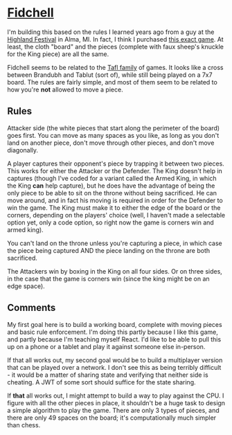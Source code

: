 # [Fidchell](https://en.wikipedia.org/wiki/Fidchell)

I'm building this based on the rules I learned years ago from a guy at the [Highland Festival](http://www.almahighlandfestival.com/) in Alma, MI.  In fact, I think I purchased [this exact game](https://historicgames.com/xcart/fidchell.html).  At least, the cloth "board" and the pieces (complete with faux sheep's knuckle for the King piece) are all the same.

Fidchell seems to be related to the [Tafl family](https://en.wikipedia.org/wiki/Tafl_games) of games.  It looks like a cross between Brandubh and Tablut (sort of), while still being played on a 7x7 board.  The rules are fairly simple, and most of them seem to be related to how you're **not** allowed to move a piece.

## Rules

Attacker side (the white pieces that start along the perimeter of the board) goes first.  You can move as many spaces as you like, as long as you don't land on another piece, don't move through other pieces, and don't move diagonally.  

A player captures their opponent's piece by trapping it between two pieces.  This works for either the Attacker or the Defender.  The King doesn't help in captures (though I've coded for a variant called the Armed King, in which the King **can** help capture), but he does have the advantage of being the only piece to be able to sit on the throne without being sacrificed.  He can move around, and in fact his moving is required in order for the Defender to win the game.  The King must make it to either the edge of the board or the corners, depending on the players' choice (well, I haven't made a selectable option yet, only a code option, so right now the game is corners win and armed king).

You can't land on the throne unless you're capturing a piece, in which case the piece being captured AND the piece landing on the throne are both sacrificed.

The Attackers win by boxing in the King on all four sides.  Or on three sides, in the case that the game is corners win (since the king might be on an edge space).

## Comments

My first goal here is to build a working board, complete with moving pieces and basic rule enforcement.  I'm doing this partly because I like this game, and partly because I'm teaching myself React.  I'd like to be able to pull this up on a phone or a tablet and play it against someone else in-person.

If that all works out, my second goal would be to build a multiplayer version that can be played over a network.  I don't see this as being terribly difficult - it would be a matter of sharing state and verifying that neither side is cheating.  A JWT of some sort should suffice for the state sharing.

If **that** all works out, I might attempt to build a way to play against the CPU.  I figure with all the other pieces in place, it shouldn't be a huge task to design a simple algorithm to play the game.  There are only 3 types of pieces, and there are only 49 spaces on the board; it's computationally much simpler than chess.